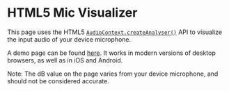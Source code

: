 # HTML5 Mic Visualizer

This page uses the HTML5 [`AudioContext.createAnalyser()`](https://developer.mozilla.org/en-US/docs/Web/API/BaseAudioContext/createAnalyser) API to visualize the input audio of your device microphone.

A demo page can be found [here](https://static.yige.ch/html5-mic/). It works in modern versions of desktop browsers, as well as in iOS and Android.

Note: The dB value on the page varies from your device microphone, and should not be considered accurate.
